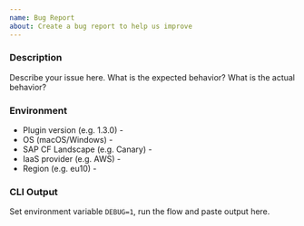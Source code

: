 ```yaml
---
name: Bug Report
about: Create a bug report to help us improve
---
```


### Description
Describe your issue here. What is the expected behavior? What is the actual behavior?

### Environment
*   Plugin version (e.g. 1.3.0) -
*   OS (macOS/Windows) - 
*   SAP CF Landscape (e.g. Canary) -
*   IaaS provider (e.g. AWS) - 
*   Region (e.g. eu10) - 

### CLI Output
Set environment variable `DEBUG=1`, run the flow and paste output here.